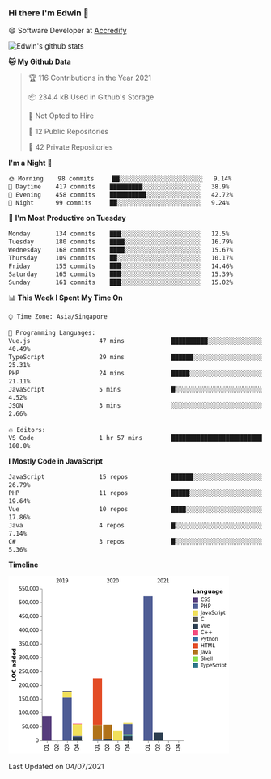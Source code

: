 ### Hi there I'm Edwin 👋


😄 Software Developer at [Accredify](https://accredify.io/)


![Edwin's github stats](https://github-readme-stats.vercel.app/api?username=edwinkkh&show_icons=true&count_private=true) 


<!--START_SECTION:waka-->
**🐱 My Github Data** 

> 🏆 116 Contributions in the Year 2021
 > 
> 📦 234.4 kB Used in Github's Storage 
 > 
> 🚫 Not Opted to Hire
 > 
> 📜 12 Public Repositories 
 > 
> 🔑 42 Private Repositories  
 > 
**I'm a Night 🦉** 

```text
🌞 Morning    98 commits     ██░░░░░░░░░░░░░░░░░░░░░░░   9.14% 
🌆 Daytime    417 commits    █████████░░░░░░░░░░░░░░░░   38.9% 
🌃 Evening    458 commits    ██████████░░░░░░░░░░░░░░░   42.72% 
🌙 Night      99 commits     ██░░░░░░░░░░░░░░░░░░░░░░░   9.24%

```
📅 **I'm Most Productive on Tuesday** 

```text
Monday       134 commits    ███░░░░░░░░░░░░░░░░░░░░░░   12.5% 
Tuesday      180 commits    ████░░░░░░░░░░░░░░░░░░░░░   16.79% 
Wednesday    168 commits    ████░░░░░░░░░░░░░░░░░░░░░   15.67% 
Thursday     109 commits    ██░░░░░░░░░░░░░░░░░░░░░░░   10.17% 
Friday       155 commits    ███░░░░░░░░░░░░░░░░░░░░░░   14.46% 
Saturday     165 commits    ███░░░░░░░░░░░░░░░░░░░░░░   15.39% 
Sunday       161 commits    ███░░░░░░░░░░░░░░░░░░░░░░   15.02%

```


📊 **This Week I Spent My Time On** 

```text
⌚︎ Time Zone: Asia/Singapore

💬 Programming Languages: 
Vue.js                   47 mins             ██████████░░░░░░░░░░░░░░░   40.49% 
TypeScript               29 mins             ██████░░░░░░░░░░░░░░░░░░░   25.31% 
PHP                      24 mins             █████░░░░░░░░░░░░░░░░░░░░   21.11% 
JavaScript               5 mins              █░░░░░░░░░░░░░░░░░░░░░░░░   4.52% 
JSON                     3 mins              ░░░░░░░░░░░░░░░░░░░░░░░░░   2.66%

🔥 Editors: 
VS Code                  1 hr 57 mins        █████████████████████████   100.0%

```

**I Mostly Code in JavaScript** 

```text
JavaScript               15 repos            ██████░░░░░░░░░░░░░░░░░░░   26.79% 
PHP                      11 repos            █████░░░░░░░░░░░░░░░░░░░░   19.64% 
Vue                      10 repos            ████░░░░░░░░░░░░░░░░░░░░░   17.86% 
Java                     4 repos             █░░░░░░░░░░░░░░░░░░░░░░░░   7.14% 
C#                       3 repos             █░░░░░░░░░░░░░░░░░░░░░░░░   5.36%

```


**Timeline**

![Chart not found](https://raw.githubusercontent.com/edwinkkh/edwinkkh/master/charts/bar_graph.png) 


 Last Updated on 04/07/2021
<!--END_SECTION:waka-->


<!--
**edwinkkh/edwinkkh** is a ✨ _special_ ✨ repository because its `README.md` (this file) appears on your GitHub profile.

Here are some ideas to get you started:
- 🔭 I’m currently working on projects related to
- 🌱 I’m currently learning ...
- 👯 I’m looking to collaborate on ...
📫 How to reach me: 
- 🤔 I’m looking for help with ...
- 💬 Ask me about ...
- ⚡ Fun fact: ...
-->
